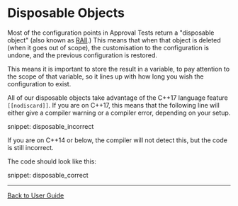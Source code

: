 <a id="top"></a>

# Disposable Objects

Most of the configuration points in Approval Tests return a "disposable object" (also known as [RAII](/doc/Glossary.md#raii-resource-acquisition-is-initialization).) This means that when that object is deleted (when it goes out of scope), the customisation to the configuration is undone, and the previous configuration is restored.

This means it is important to store the result in a variable, to pay attention to the scope of that variable, so it lines up with how long you wish the configuration to exist.

All of our disposable objects take advantage of the C++17 language feature `[[nodiscard]]`. If you are on C++17, this means that the following line will either give a compiler warning or a compiler error, depending on your setup.

snippet: disposable_incorrect

If you are on C++14 or below, the compiler will not detect this, but the code is still incorrect.

The code should look like this:

snippet: disposable_correct

---

[Back to User Guide](/doc/README.md#top)
